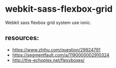 # webkit-sass-flexbox-grid
Webkit sass flexbox grid system use ionic.


## resources:
+ https://www.zhihu.com/question/29924791
+ https://segmentfault.com/a/1190000002910324
+ http://the-echoplex.net/flexyboxes/
